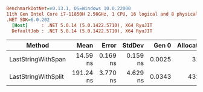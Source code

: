 ``` ini

BenchmarkDotNet=v0.13.1, OS=Windows 10.0.22000
11th Gen Intel Core i7-11850H 2.50GHz, 1 CPU, 16 logical and 8 physical cores
.NET SDK=6.0.202
  [Host]     : .NET 5.0.14 (5.0.1422.5710), X64 RyuJIT
  DefaultJob : .NET 5.0.14 (5.0.1422.5710), X64 RyuJIT


```
|              Method |      Mean |    Error |   StdDev |  Gen 0 | Allocated |
|-------------------- |----------:|---------:|---------:|-------:|----------:|
|  LastStringWithSpan |  14.59 ns | 0.169 ns | 0.159 ns | 0.0025 |      32 B |
| LastStringWithSplit | 191.24 ns | 3.770 ns | 4.629 ns | 0.0343 |     432 B |
